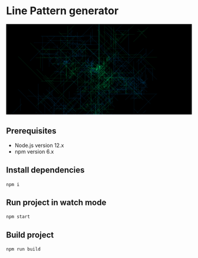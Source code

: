 # Line Pattern generator

<img src="./assets/preview.png">

## Prerequisites

-   Node.js version 12.x
-   npm version 6.x

## Install dependencies

    npm i

## Run project in watch mode

    npm start

## Build project

    npm run build
